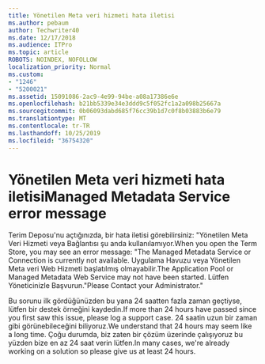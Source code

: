 ```yaml
---
title: Yönetilen Meta veri hizmeti hata iletisi
ms.author: pebaum
author: Techwriter40
ms.date: 12/17/2018
ms.audience: ITPro
ms.topic: article
ROBOTS: NOINDEX, NOFOLLOW
localization_priority: Normal
ms.custom:
- "1246"
- "5200021"
ms.assetid: 15091086-2ac9-4e99-94be-a08a17386e6e
ms.openlocfilehash: b21bb5339e34e3ddd9c5f052fc1a2a098b25667a
ms.sourcegitcommit: 0b06093dabd685f76cc39b1d7c0f8b03883b6e79
ms.translationtype: MT
ms.contentlocale: tr-TR
ms.lasthandoff: 10/25/2019
ms.locfileid: "36754320"
---
```

# <a name="managed-metadata-service-error-message"></a><span data-ttu-id="9b6ee-102">Yönetilen Meta veri hizmeti hata iletisi</span><span class="sxs-lookup"><span data-stu-id="9b6ee-102">Managed Metadata Service error message</span></span>

<span data-ttu-id="9b6ee-103">Terim Deposu'nu açtığınızda, bir hata iletisi görebilirsiniz: "Yönetilen Meta Veri Hizmeti veya Bağlantısı şu anda kullanılamıyor.</span><span class="sxs-lookup"><span data-stu-id="9b6ee-103">When you open the Term Store, you may see an error message: "The Managed Metadata Service or Connection is currently not available.</span></span> <span data-ttu-id="9b6ee-104">Uygulama Havuzu veya Yönetilen Meta veri Web Hizmeti başlatılmış olmayabilir.</span><span class="sxs-lookup"><span data-stu-id="9b6ee-104">The Application Pool or Managed Metadata Web Service may not have been started.</span></span> <span data-ttu-id="9b6ee-105">Lütfen Yöneticinizle Başvurun."</span><span class="sxs-lookup"><span data-stu-id="9b6ee-105">Please Contact your Administrator."</span></span>
  
<span data-ttu-id="9b6ee-106">Bu sorunu ilk gördüğünüzden bu yana 24 saatten fazla zaman geçtiyse, lütfen bir destek örneğini kaydedin.</span><span class="sxs-lookup"><span data-stu-id="9b6ee-106">If more than 24 hours have passed since you first saw this issue, please log a support case.</span></span> <span data-ttu-id="9b6ee-107">24 saatin uzun bir zaman gibi görünebileceğini biliyoruz.</span><span class="sxs-lookup"><span data-stu-id="9b6ee-107">We understand that 24 hours may seem like a long time.</span></span> <span data-ttu-id="9b6ee-108">Çoğu durumda, biz zaten bir çözüm üzerinde çalışıyoruz bu yüzden bize en az 24 saat verin lütfen.</span><span class="sxs-lookup"><span data-stu-id="9b6ee-108">In many cases, we're already working on a solution so please give us at least 24 hours.</span></span>
  